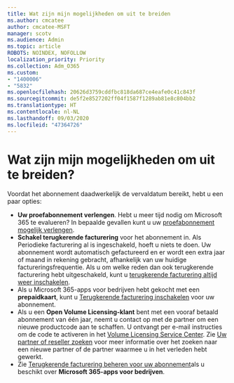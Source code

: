 ```yaml
---
title: Wat zijn mijn mogelijkheden om uit te breiden
ms.author: cmcatee
author: cmcatee-MSFT
manager: scotv
ms.audience: Admin
ms.topic: article
ROBOTS: NOINDEX, NOFOLLOW
localization_priority: Priority
ms.collection: Adm_O365
ms.custom:
- "1400006"
- "5832"
ms.openlocfilehash: 20626d3759cddfbc818da687ce4eafe0c41c843f
ms.sourcegitcommit: de5f2e8527202ff04f1587f1289ab81e8c804bb2
ms.translationtype: HT
ms.contentlocale: nl-NL
ms.lasthandoff: 09/03/2020
ms.locfileid: "47364726"
---
```

# <a name="what-are-my-options-to-extend"></a>Wat zijn mijn mogelijkheden om uit te breiden?

Voordat het abonnement daadwerkelijk de vervaldatum bereikt, hebt u een paar opties:

- **Uw proefabonnement verlengen**.  Hebt u meer tijd nodig om Microsoft 365 te evalueren? In bepaalde gevallen kunt u uw [proefabonnement mogelijk verlengen](https://docs.microsoft.com/microsoft-365/commerce/extend-your-trial).  
- **Schakel terugkerende facturering** voor het abonnement in. Als Periodieke facturering al is ingeschakeld, hoeft u niets te doen. Uw abonnement wordt automatisch gefactureerd en er wordt een extra jaar of maand in rekening gebracht, afhankelijk van uw huidige factureringsfrequentie. Als u om welke reden dan ook terugkerende facturering hebt uitgeschakeld, kunt u [terugkerende facturering altijd weer inschakelen](https://docs.microsoft.com/microsoft-365/commerce/subscriptions/renew-your-subscription).
- Als u Microsoft 365-apps voor bedrijven hebt gekocht met een **prepaidkaart**, kunt u [Terugkerende facturering inschakelen](https://docs.microsoft.com/microsoft-365/commerce/subscriptions/renew-your-subscription) voor uw abonnement.
- Als u een **Open Volume Licensing-klant** bent met een vooraf betaald abonnement van één jaar, neemt u contact op met de partner om een nieuwe productcode aan te schaffen. U ontvangt per e-mail instructies om de code te activeren in het [Volume Licensing Service Center](https://go.microsoft.com/fwlink/p/?LinkID=282016). Zie [Uw partner of reseller zoeken](https://docs.microsoft.com/microsoft-365/admin/manage/find-your-partner-or-reseller) voor meer informatie over het zoeken naar een nieuwe partner of de partner waarmee u in het verleden hebt gewerkt.
- Zie [Terugkerende facturering beheren voor uw abonnement](https://docs.microsoft.com/microsoft-365/commerce/subscriptions/renew-your-subscription)als u beschikt over **Microsoft 365-apps voor bedrijven**.
